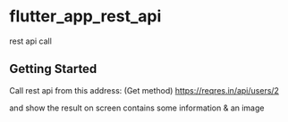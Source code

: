 # flutter_app_rest_api

rest api call

## Getting Started

Call rest api from this address: (Get method)
https://reqres.in/api/users/2

and show the result on screen
contains some information & an image